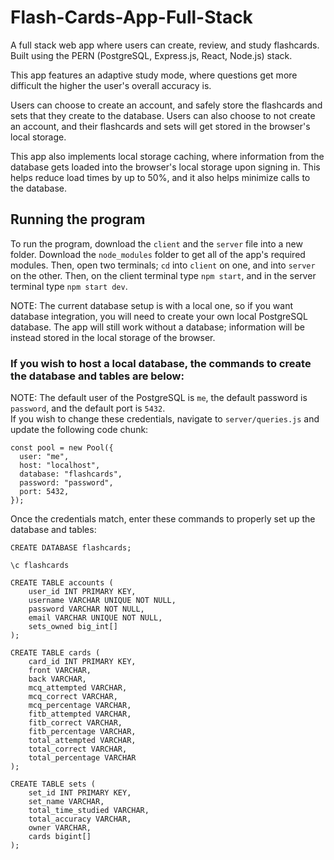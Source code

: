 # Flash-Cards-App-Full-Stack
A full stack web app where users can create, review, and study flashcards. Built using the PERN (PostgreSQL, Express.js, React, Node.js) stack.

This app features an adaptive study mode, where questions get more difficult the higher the user's overall accuracy is.

Users can choose to create an account, and safely store the flashcards and sets that they create to the database. Users can also choose to not create an account, and their 
flashcards and sets will get stored in the browser's local storage.

This app also implements local storage caching, where information from the database gets loaded into the browser's local storage upon signing in. This helps reduce load
times by up to 50%, and it also helps minimize calls to the database.
## Running the program
To run the program, download the `client` and the `server` file into a new folder. Download the `node_modules` folder to get all of the app's required modules. Then,
open two terminals; `cd` into `client` on one, and into `server` on the other. Then, on the client terminal type `npm start`, and in the server terminal type `npm start dev`.

NOTE: The current database setup is with a local one, so if you want database integration, you will need to create your own local PostgreSQL database. 
The app will still work without a database; information will be instead stored in the local storage of the browser.

### If you wish to host a local database, the commands to create the database and tables are below:

NOTE: The default user of the PostgreSQL is `me`, the default password is `password`, and the default port is `5432`.\
If you wish to change these credentials, navigate to `server/queries.js` and update the following code chunk:
```
const pool = new Pool({
  user: "me",
  host: "localhost",
  database: "flashcards",
  password: "password",
  port: 5432,
});
```
Once the credentials match, enter these commands to properly set up the database and tables:
```
CREATE DATABASE flashcards;
```
```
\c flashcards
```
```
CREATE TABLE accounts (
    user_id INT PRIMARY KEY,
    username VARCHAR UNIQUE NOT NULL,
    password VARCHAR NOT NULL,
    email VARCHAR UNIQUE NOT NULL,
    sets_owned big_int[]
);
```
```
CREATE TABLE cards (
    card_id INT PRIMARY KEY,
    front VARCHAR,
    back VARCHAR,
    mcq_attempted VARCHAR,
    mcq_correct VARCHAR,
    mcq_percentage VARCHAR,
    fitb_attempted VARCHAR,
    fitb_correct VARCHAR,
    fitb_percentage VARCHAR,
    total_attempted VARCHAR,
    total_correct VARCHAR,
    total_percentage VARCHAR
);
```
```
CREATE TABLE sets (
    set_id INT PRIMARY KEY,
    set_name VARCHAR,
    total_time_studied VARCHAR,
    total_accuracy VARCHAR,
    owner VARCHAR,
    cards bigint[]
);
```



    
